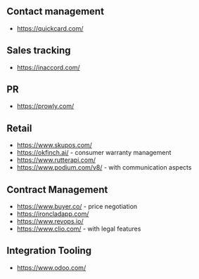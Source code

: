 ## Contact management
* https://quickcard.com/


## Sales tracking
* https://inaccord.com/

## PR
* https://prowly.com/

## Retail
* https://www.skupos.com/
* https://okfinch.ai/ - consumer warranty management
* https://www.rutterapi.com/ 
* https://www.podium.com/v8/ - with communication aspects

## Contract Management
* https://www.buyer.co/ - price negotiation 
* https://ironcladapp.com/
* https://www.revops.io/
* https://www.clio.com/ - with legal features

## Integration Tooling
* https://www.odoo.com/
